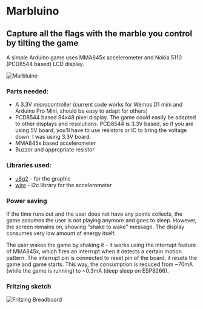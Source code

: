 # Marbluino
## Capture all the flags with the marble you control by tilting the game

A simple Arduino game uses MMA845x accelerometer and Nokia 5110 (PCD8544 based) LCD display.

![Marbluino](/marbluino.jpg)

### Parts needed:

* A 3.3V microcontroller (current code works for Wemos D1 mini and Arduino Pro Mini, should be easy to adapt for others)
* PCD8544 based 84x48 pixel display. The game could easily be adapted to other displays and resolutions. PCD8544 is 3.3V based, so if you are using 5V board, you'll have to use resistors or IC to bring the voltage down. I was using 3.3V board.
* MMA845x based accelerometer
* Buzzer and appropriate resistor

### Libraries used:

* [u8g2](https://github.com/olikraus/u8g2) - for the graphic
* [wire](https://www.arduino.cc/en/reference/wire) - i2c library for the accelerometer

### Power saving

If the time runs out and the user does not have any points collects, the game assumes the user is not playing anymore and goes to sleep. However, the screen remains on, showing "shake to wake" message. The display consumes very low amount of energy itself.

The user wakes the game by shaking it - it works using the interrupt feature of MMA845x, which fires an interrupt when it detects a certain motion pattern. The interrupt pin is connected to reset pin of the board, it resets the game and game starts. This way, the consumption is reduced from ~70mA (while the game is running) to ~0.3mA (deep sleep on ESP8266).

### Fritzing sketch

![Fritzing Breadboard](/marbluino_bb.png)

